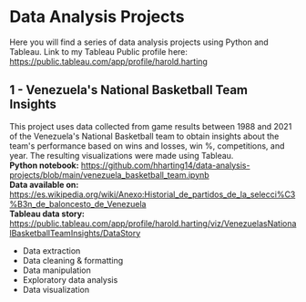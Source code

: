 # Data Analysis Projects

Here you will find a series of data analysis projects using Python and Tableau.
Link to my Tableau Public profile here: https://public.tableau.com/app/profile/harold.harting

## 1 - Venezuela's National Basketball Team Insights

This project uses data collected from game results between 1988 and 2021 of the Venezuela's National Basketball team to obtain insights about the team's performance based on wins and losses, win %, competitions, and year. The resulting visualizations were made using Tableau. \
**Python notebook:** https://github.com/hharting14/data-analysis-projects/blob/main/venezuela_basketball_team.ipynb \
**Data available on:** https://es.wikipedia.org/wiki/Anexo:Historial_de_partidos_de_la_selecci%C3%B3n_de_baloncesto_de_Venezuela \
**Tableau data story:** https://public.tableau.com/app/profile/harold.harting/viz/VenezuelasNationalBasketballTeamInsights/DataStory
- Data extraction
- Data cleaning & formatting
- Data manipulation
- Exploratory data analysis
- Data visualization
